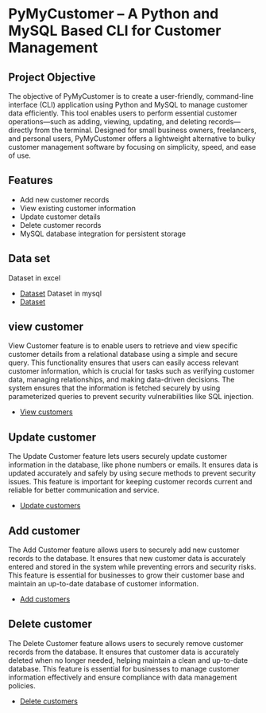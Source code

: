 # PyMyCustomer – A Python and MySQL Based CLI for Customer Management
## Project Objective
The objective of PyMyCustomer is to create a user-friendly, command-line interface (CLI) application using Python and MySQL to manage customer data efficiently. This tool enables users to perform essential customer operations—such as adding, viewing, updating, and deleting records—directly from the terminal. Designed for small business owners, freelancers, and personal users, PyMyCustomer offers a lightweight alternative to bulky customer management software by focusing on simplicity, speed, and ease of use.
## Features
- Add new customer records
- View existing customer information
- Update customer details
- Delete customer records
- MySQL database integration for persistent storage
## Data set
Dataset in excel
- <a href="https://github.com/Uma160803/PyMy-Customer-/blob/main/customers%20data%20in%20excel%20form">Dataset</a>
Dataset in mysql
- <a href="https://github.com/Uma160803/PyMy-Customer-/blob/main/mysql%20customers.sql">Dataset</a>
## view customer
View Customer feature is to enable users to retrieve and view specific customer details from a relational database using a simple and secure query. This functionality ensures that users can easily access relevant customer information, which is crucial for tasks such as verifying customer data, managing relationships, and making data-driven decisions. The system ensures that the information is fetched securely by using parameterized queries to prevent security vulnerabilities like SQL injection.
- <a href="https://github.com/Uma160803/PyMy-Customer-/blob/main/View%20customer">View customers</a>
## Update customer
The Update Customer feature lets users securely update customer information in the database, like phone numbers or emails. It ensures data is updated accurately and safely by using secure methods to prevent security issues. This feature is important for keeping customer records current and reliable for better communication and service.
- <a href="https://github.com/Uma160803/PyMy-Customer-/blob/main/update%20customer.ipynb"> Update customers</a>
## Add customer
The Add Customer feature allows users to securely add new customer records to the database. It ensures that new customer data is accurately entered and stored in the system while preventing errors and security risks. This feature is essential for businesses to grow their customer base and maintain an up-to-date database of customer information.
- <a href="https://github.com/Uma160803/PyMy-Customer-/blob/main/Add%20customers"> Add customers</a>
## Delete customer
The Delete Customer feature allows users to securely remove customer records from the database. It ensures that customer data is accurately deleted when no longer needed, helping maintain a clean and up-to-date database. This feature is essential for businesses to manage customer information effectively and ensure compliance with data management policies.
- <a href="https://github.com/Uma160803/PyMy-Customer-/blob/main/delete%20customer"> Delete customers</a>
